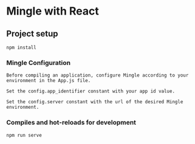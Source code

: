 # Mingle with React

## Project setup
```
npm install
```

### Mingle Configuration
```
Before compiling an application, configure Mingle according to your environment in the App.js file.

Set the config.app_identifier constant with your app id value.

Set the config.server constant with the url of the desired Mingle environment.
```

### Compiles and hot-reloads for development
```
npm run serve
```